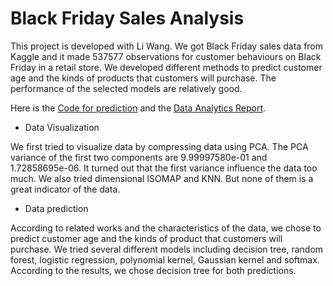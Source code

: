 # Black Friday Sales Analysis

This project is developed with Li Wang. 
We got Black Friday sales data from Kaggle and it made
537577 observations for customer behaviours on Black Friday in a retail store. We
developed different methods to predict customer age and the kinds of products that
customers will purchase. The performance of the selected models are relatively
good.

Here is the [Code for prediction](code) and the [Data Analytics Report](report.pdf).

* Data Visualization

We first tried to visualize data by compressing data using PCA. The PCA variance of the first two components
are 9.99997580e-01 and 1.72858695e-06. It turned out that the first variance influence the data too much. We also tried dimensional ISOMAP and KNN. But none of them is a great indicator of the data.
* Data prediction

According to related works and the characteristics of the data, we chose to predict customer age and the kinds of product that customers will purchase.
We tried several different models including decision tree, random forest, logistic regression, polynomial kernel, Gaussian kernel and softmax. 
According to the results, we chose decision tree for both predictions. 
